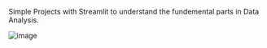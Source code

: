 Simple Projects with Streamlit to understand the fundemental parts in Data Analysis.

![image](https://github.com/ErenDeSenYeter/Streamlit-Projects/assets/106481273/0a736a9a-dfc3-4847-97ce-1553411571a2)
